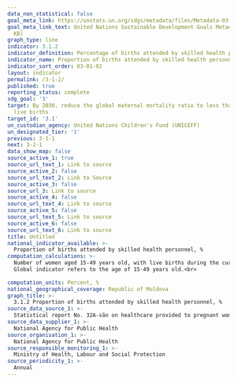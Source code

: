 ```yaml
---
data_non_statistical: false
goal_meta_link: https://unstats.un.org/sdgs/metadata/files/Metadata-03-01-02.pdf
goal_meta_link_text: United Nations Sustainable Development Goals Metadata (PDF 374
  KB)
graph_type: line
indicator: 3.1.2
indicator_definition: Percentage of births attended by skilled health personnel
indicator_name: Proportion of births attended by skilled health personnel
indicator_sort_order: 03-01-02
layout: indicator
permalink: /3-1-2/
published: true
reporting_status: complete
sdg_goal: '3'
target: By 2030, reduce the global maternal mortality ratio to less than 70 per 100,000
  live births
target_id: '3.1'
un_custodian_agency: United Nations Children's Fund (UNICEFF)
un_designated_tier: '1'
previous: 3-1-1
next: 3-2-1
data_show_map: false
source_active_1: true
source_url_text_1: Link to source
source_active_2: false
source_url_text_2: Link to Source
source_active_3: false
source_url_3: Link to source
source_active_4: false
source_url_text_4: Link to source
source_active_5: false
source_url_text_5: Link to source
source_active_6: false
source_url_text_6: Link to source
title: Untitled
national_indicator_available: >-
  Proportion of births attended by skilled health personnel, %
computation_calculations: >-
  Number of women aged 15-49 years old, with live births during the current year, assisted by skilled health personnel during the delivery (doctors, nurses, midwives) out of the total number of women aged 15-49 years old with live births during the year of reference  * 100.<br> 
  Global indicator refers to the age of 15-49 years old.<br> 
  
computation_units: Percent, %
national_geographical_coverage: Republic of Moldova
graph_title: >-
  3.1.2 Proportion of births attended by skilled health personnel, % 
source_data_source_1: >-
  Statistical report No. 32A-săn on healthcare provided to pregnant women 
source_data_supplier_1: >-
  National Agency for Public Health
source_organisation_1: >-
  National Agency for Public Health
source_responsible_monitoring_1: >-
  Ministry of Health, Labour and Social Protection
source_periodicity_1: >-
  Annual
---
```

